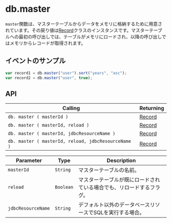 # db.master

`master`関数は、マスターテーブルからデータをメモリに格納するために用意されています。その戻り値は[Record](record.md)クラスのインスタンスです。マスターテーブルへの最初の呼び出しでは、テーブルがメモリにロードされ、以降の呼び出しではメモリからレコードが取得されます。

## イベントのサンプル

```javascript
var record1 = db.master("user").sort("years", "asc");
var record2 = db.master("user", true);
```

## API

| Calling | Returning |
|---|---|
| `db. master ( masterId )` | [Record](record.md) |
| `db. master ( masterId, reload )` | [Record](record.md) |
| `db. master ( masterId, jdbcResourceName )` | [Record](record.md) |
| `db. master ( masterId, reload, jdbcResourceName )` | [Record](record.md) |

| Parameter | Type | Description |
|---|---|---|
| `masterId` | `String` | マスターテーブルの名前。 |
| `reload` | `Boolean` | マスターテーブルが既にロードされている場合でも、リロードするフラグ。 |
| `jdbcResourceName` | `String` | デフォルト以外のデータベースリソースでSQLを実行する場合。 |